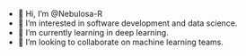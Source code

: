 - 👋 Hi, I’m @Nebulosa-R
- 👀 I’m interested in software development and data science.
- 🌱 I’m currently learning in deep learning.
- 💞️ I’m looking to collaborate on machine learning teams.

<!---
Nebulosa-R/Nebulosa-R is a ✨ special ✨ repository because its `README.md` (this file) appears on your GitHub profile.
You can click the Preview link to take a look at your changes.
--->
